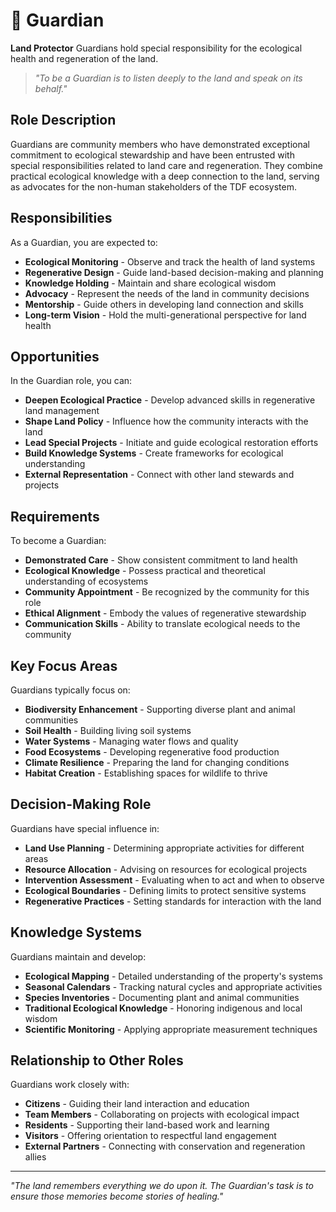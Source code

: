 # 🌳 Guardian

**Land Protector** Guardians hold special responsibility for the ecological health and regeneration of the land.

> *"To be a Guardian is to listen deeply to the land and speak on its behalf."*

## Role Description

Guardians are community members who have demonstrated exceptional commitment to ecological stewardship and have been entrusted with special responsibilities related to land care and regeneration. They combine practical ecological knowledge with a deep connection to the land, serving as advocates for the non-human stakeholders of the TDF ecosystem.

## Responsibilities

As a Guardian, you are expected to:

- **Ecological Monitoring** - Observe and track the health of land systems
- **Regenerative Design** - Guide land-based decision-making and planning
- **Knowledge Holding** - Maintain and share ecological wisdom
- **Advocacy** - Represent the needs of the land in community decisions
- **Mentorship** - Guide others in developing land connection and skills
- **Long-term Vision** - Hold the multi-generational perspective for land health

## Opportunities

In the Guardian role, you can:

- **Deepen Ecological Practice** - Develop advanced skills in regenerative land management
- **Shape Land Policy** - Influence how the community interacts with the land
- **Lead Special Projects** - Initiate and guide ecological restoration efforts
- **Build Knowledge Systems** - Create frameworks for ecological understanding
- **External Representation** - Connect with other land stewards and projects

## Requirements

To become a Guardian:

- **Demonstrated Care** - Show consistent commitment to land health
- **Ecological Knowledge** - Possess practical and theoretical understanding of ecosystems
- **Community Appointment** - Be recognized by the community for this role
- **Ethical Alignment** - Embody the values of regenerative stewardship
- **Communication Skills** - Ability to translate ecological needs to the community

## Key Focus Areas

Guardians typically focus on:

- **Biodiversity Enhancement** - Supporting diverse plant and animal communities
- **Soil Health** - Building living soil systems
- **Water Systems** - Managing water flows and quality
- **Food Ecosystems** - Developing regenerative food production
- **Climate Resilience** - Preparing the land for changing conditions
- **Habitat Creation** - Establishing spaces for wildlife to thrive

## Decision-Making Role

Guardians have special influence in:

- **Land Use Planning** - Determining appropriate activities for different areas
- **Resource Allocation** - Advising on resources for ecological projects
- **Intervention Assessment** - Evaluating when to act and when to observe
- **Ecological Boundaries** - Defining limits to protect sensitive systems
- **Regenerative Practices** - Setting standards for interaction with the land

## Knowledge Systems

Guardians maintain and develop:

- **Ecological Mapping** - Detailed understanding of the property's systems
- **Seasonal Calendars** - Tracking natural cycles and appropriate activities
- **Species Inventories** - Documenting plant and animal communities
- **Traditional Ecological Knowledge** - Honoring indigenous and local wisdom
- **Scientific Monitoring** - Applying appropriate measurement techniques

## Relationship to Other Roles

Guardians work closely with:

- **Citizens** - Guiding their land interaction and education
- **Team Members** - Collaborating on projects with ecological impact
- **Residents** - Supporting their land-based work and learning
- **Visitors** - Offering orientation to respectful land engagement
- **External Partners** - Connecting with conservation and regeneration allies

---

*"The land remembers everything we do upon it. The Guardian's task is to ensure those memories become stories of healing."*
